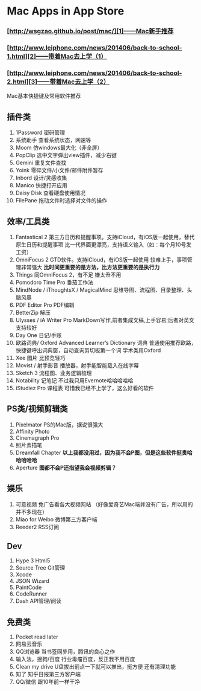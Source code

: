 # Mac Apps in App Store
### [http://wsgzao.github.io/post/mac/][1]——Mac新手推荐
### [http://www.leiphone.com/news/201406/back-to-school-1.html][2]——带着Mac去上学（1）
### [http://www.leiphone.com/news/201406/back-to-school-2.html][3]——带着Mac去上学（2）
Mac基本快捷键及常用软件推荐
## 插件类
1. 1Password
	密码管理
2. 系统助手
	查看系统状态，网速等
3. Moom
	仿windows最大化（非全屏）
4. PopClip
	选中文字弹出view插件，减少右键
5. Gemini
	重复文件查找
6. Yoink
	零碎文件/小文件/邮件附件暂存
7. Inbord
	设计/灵感收集
8. Manico
	 快捷打开应用
9. Daisy Disk
	查看硬盘使用情况
10. FilePane
	拖动文件时选择对文件的操作
## 效率/工具类
1. Fantastical 2
	第三方日历和提醒事项。支持iCloud，有iOS版一起使用，替代原生日历和提醒事项
	比一代界面更漂亮，支持语义输入（如：每个月10号发工资）
2. OmniFocus 2
	GTD软件。支持iCloud，有iOS版一起使用
	较难上手，事项管理非常强大
	**比时间更重要的是方法，比方法更重要的是执行力**
3. Things
	同OmniFocus 2，有不足
	嫌太丑不用
4. Pomodoro Time Pro 
	番茄工作法
5. MindNode / iThoughtsX / MagicalMind
	思维导图、流程图、目录整理、头脑风暴
6. PDF Editor Pro
	PDF编辑
7. BetterZip
	解压
8. Ulysses / iA Writer Pro
	MarkDown写作,前者集成文稿,上手容易;后者对英文支持较好
9. Day One
	日记/手账
10. 欧路词典/ Oxford Advanced Learner’s Dictionary
	词典
	普通使用推荐欧路，快捷键呼出词典窗，自动查询剪切板第一个词
	学术类用Oxford
11. Xee
	图片
	比预览轻巧
12. Movist / 射手影音
	播放器，射手能智能载入在线字幕
13. Sketch 3
	流程图、业务逻辑梳理
14. Notability
	记笔记
	不过我只用Evernote哈哈哈哈哈
15. iStudiez Pro
	课程表
	可惜我已经不上学了，这么好看的软件
## PS类/视频剪辑类
1. Pixelmator
	PS的Mac版，据说很强大
2. Affinity Photo
3. Cinemagraph Pro
4. 照片素描笔
5. Dreamfall Chapter
__以上我都没用过，因为我不会P图，但是这些软件挺贵哈哈哈哈哈__
6. Aperture
__图都不会P还指望我会视频剪辑？__
## 娱乐
1. 可意视频
	免广告看各大视频网站
	（好像爱奇艺Mac端并没有广告，所以用的并不多现在）
2. Miao for Weibo
	微博第三方客户端
3. Reeder2 
	RSS订阅
## Dev
1. Hype 3 
	Html5
2. Source Tree
	Git管理
3. Xcode
4. JSON Wizard
5. PaintCode
6. CodeRunner
7. Dash
	API管理/阅读
## 免费类
1. Pocket
	read later
2. 网易云音乐
3. QQ浏览器
	当书签同步用，腾讯的良心之作
4. 输入法，搜狗/百度
	行业毒瘤百度，反正我不用百度
5. Clean my drive
	U盘拔出前点一下就可以推出，挺方便
	还有清理功能
6. 知了
	知乎日报第三方客户端
7. QQ/微信
	跟10年前一样干净

[1]:	http://wsgzao.github.io/post/mac/
[2]:	http://www.leiphone.com/news/201406/back-to-school-1.html
[3]:	http://www.leiphone.com/news/201406/back-to-school-2.html